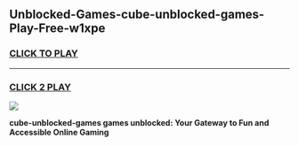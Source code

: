 
## Unblocked-Games-cube-unblocked-games-Play-Free-w1xpe
<h3>
<a href="https://premium76.site?title=cube-unblocked-games&ref=10A">CLICK TO PLAY</a></h3>
<hr>

<h3>
<a href="https://premium76.site?title=cube-unblocked-games&ref=10A">CLICK 2 PLAY</a>
  
</h3>

<a href="https://premium76.site?title=cube-unblocked-games&ref=10A"><img src="https://clearcache.store/games.png"></a>


**cube-unblocked-games games unblocked: Your Gateway to Fun and Accessible Online Gaming**
